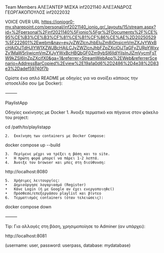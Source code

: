 Team Members
ΑΛΕΞΑΝΤΕΡ ΜΙΣΚΑ inf2021140
ΑΛΕΞΑΝΔΡΟΣ ΓΕΩΡΓΑΚΟΠΟΥΛΟΣ inf2022032


VOICE OVER URL
https://ioniogr0-my.sharepoint.com/personal/inf2021140_ionio_gr/_layouts/15/stream.aspx?id=%2Fpersonal%2Finf2021140%5Fionio%5Fgr%2FDocuments%2F%CE%95%CE%B3%CE%B3%CF%81%CE%B1%CF%86%CE%AE%2D20250529%5F222601%2Ewebm&nav=eyJyZWZlcnJhbEluZm8iOnsicmVmZXJyYWxBcHAiOiJTdHJlYW1XZWJBcHAiLCJyZWZlcnJhbFZpZXciOiJTaGFyZURpYWxvZy1MaW5rIiwicmVmZXJyYWxBcHBQbGF0Zm9ybSI6IldlYiIsInJlZmVycmFsTW9kZSI6InZpZXcifX0&ga=1&referrer=StreamWebApp%2EWeb&referrerScenario=AddressBarCopied%2Eview%2E19a1a0d6%2D2486%2D4e38%2D83e3%2Dadef59740f7b


Ορίστε ένα απλό README με οδηγίες για να ανοίξει κάποιος την ιστοσελίδα σου (με Docker):

⸻

PlaylistApp

Οδηγίες εκκίνησης με Docker
	1.	Άνοιξε τερματικό και πήγαινε στον φάκελο του project:

cd /path/to/playlistapp


	2.	Εκκίνηση των containers με Docker Compose:

docker compose up --build


	3.	Περίμενε μέχρι να τρέξει η βάση και το site.
	•	Η πρώτη φορά μπορεί να πάρει 1-2 λεπτά.
	4.	Άνοιξε τον browser και μπες στη διεύθυνση:

http://localhost:8080


	5.	Χρήσιμες λειτουργίες:
	•	Δημιούργησε λογαριασμό (Register)
	•	Κάνε Login (ή με Google αν έχει ενεργοποιηθεί)
	•	Πρόσθεσε/επεξεργάσου playlist και βίντεο
	6.	Τερματισμός containers (όταν τελειώσεις):

docker compose down



⸻

Tip:
Για αλλαγές στη βάση, χρησιμοποίησε το Adminer (αν υπάρχει):

http://localhost:8081

(username: user, password: userpass, database: mydatabase)


